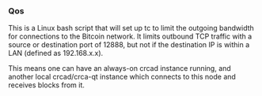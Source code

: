 ### Qos ###

This is a Linux bash script that will set up tc to limit the outgoing bandwidth for connections to the Bitcoin network. It limits outbound TCP traffic with a source or destination port of 12888, but not if the destination IP is within a LAN (defined as 192.168.x.x).

This means one can have an always-on crcad instance running, and another local crcad/crca-qt instance which connects to this node and receives blocks from it.

